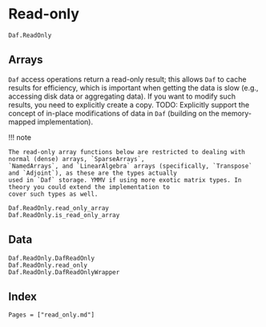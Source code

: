 # Read-only

```@docs
Daf.ReadOnly
```

## Arrays

`Daf` access operations return a read-only result; this allows `Daf` to cache results for efficiency, which is important
when getting the data is slow (e.g., accessing disk data or aggregating data). If you want to modify such results, you
need to explicitly create a copy. TODO: Explicitly support the concept of in-place modifications of data in `Daf`
(building on the memory-mapped implementation).

!!! note
    
    The read-only array functions below are restricted to dealing with normal (dense) arrays, `SparseArrays`,
    `NamedArrays`, and `LinearAlgebra` arrays (specifically, `Transpose` and `Adjoint`), as these are the types actually
    used in `Daf` storage. YMMV if using more exotic matrix types. In theory you could extend the implementation to
    cover such types as well.

```@docs
Daf.ReadOnly.read_only_array
Daf.ReadOnly.is_read_only_array
```

## Data

```@docs
Daf.ReadOnly.DafReadOnly
Daf.ReadOnly.read_only
Daf.ReadOnly.DafReadOnlyWrapper
```

## Index

```@index
Pages = ["read_only.md"]
```
